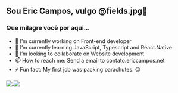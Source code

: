 ## Sou Eric Campos, vulgo @fields.jpg👋
### Que milagre você por aqui...

- 🔭 I’m currently working on Front-end developer
- 🌱 I’m currently learning JavaScript, Typescript and React.Native
- 👯 I’m looking to collaborate on Website development 
- 📫 How to reach me: Send a email to contato.ericcampos.net
- ⚡ Fun fact: My first job was packing parachutes. 😉

<a href="https://github.com/anuraghazra/github-readme-stats">
  <img align="center" src="https://github-readme-stats.vercel.app/api/pin/?username=EricTSC&repo=github-readme-stats" />
</a>
<a href="https://github.com/anuraghazra/convoychat">
  <img align="center" src="https://github-readme-stats.vercel.app/api/pin/?username=EricTSC&repo=convoychat" />
</a>
